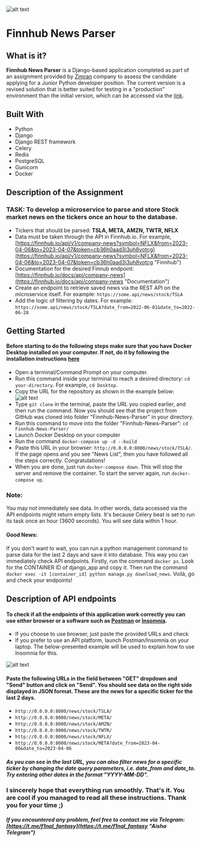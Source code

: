 ![alt text](https://media.licdn.com/dms/image/C5616AQEIEO2de4okeQ/profile-displaybackgroundimage-shrink_200_800/0/1658214369734?e=2147483647&v=beta&t=ri-kNm2i5ikJvgLkQ1NSqVEit0gzS1WWtcjknFg-kk0 "Logo Zimran")
# Finnhub News Parser
## What is it?
**Finnhub News Parser** is a Django-based application completed as part of an assignment provided by [Zimran](https://zimran.io/ "Zimran's Homepage") company to assess the candidate applying for a Junior Python developer position. The current version is a revised solution that is better suited for testing in a "production" environment than the initial version, which can be accessed via the [link](https://github.com/aishabay/Stock-News-Tracker.git "First version").
## Built With
* Python
* Django
* Django REST framework
* Celery
* Redis
* PostgreSQL
* Gunicorn
* Docker
## Description of the Assignment
### **TASK: To develop a microservice to parse and store Stock market news on the tickers once an hour to the database.**
* Tickers that should be parsed: **TSLA, META, AMZN, TWTR, NFLX**
* Data must be taken through the API in Finnhub.io. For example, [https://finnhub.io/api/v1/company-news?symbol=NFLX&from=2023-04-06&to=2023-04-07&token=cb36h0aad3i3uh8votcg](https://finnhub.io/api/v1/company-news?symbol=NFLX&from=2023-04-06&to=2023-04-07&token=cb36h0aad3i3uh8votcg "Finnhub")
* Documentation for the desired Finnub endpoint: [https://finnhub.io/docs/api/company-news](https://finnhub.io/docs/api/company-news "Documentation")
* Create an endpoint to retrieve saved news via the REST API on the microservice itself. For example: `https://some.api/news/stock/TSLA`
* Add the logic of filtering by dates. For example: `https://some.api/news/stock/TSLA?date_from=2022-06-01&date_to=2022-06-28`
## Getting Started
#### Before starting to do the following steps make sure that you have Docker Desktop installed on your computer. If not, do it by following the installation instructions [here](https://docs.docker.com/desktop/install/mac-install/ "Docker")
* Open a terminal/Command Prompt on your computer.
* Run this command inside your terminal to reach a desired directory: `cd your-directory`. For example, `cd Desktop`.
* Copy the URL for the repository as shown in the example below: 
![alt text](https://drive.google.com/uc?export=view&id=1AgJ6kytOvAt0GtdiW46Yt3dp1HpyPwoN "Sample for cloning")
* Type `git clone` in the terminal, paste the URL you copied earlier, and then run the command. 
Now you should see that the project from GitHub was cloned into folder "Finnhub-News-Parser" in your directory.
* Run this command to move into the folder "Finnhub-News-Parser": `cd Finnhub-News-Parser/`
* Launch Docker Desktop on your computer
* Run the command `docker-compose up -d --build`
* Paste this URL in your browser: `http://0.0.0.0:8000/news/stock/TSLA/`. If the page opens and you see "News List", then you have followed all the steps correctly. Congratulations!
* When you are done, just run `docker-compose down`. This will stop the server and remove the container. To start the server again, run `docker-compose up`.
### Note:
You may not immediately see data. In other words, data accessed via the API endpoints might return empty lists. It's because Celery beat is set to run its task once an hour (3600 seconds). You will see data within 1 hour.
#### Good News:
If you don't want to wait, you can run a python management command to parse data for the last 2 days and save it into database. This way you can immediately check API endpoints.
Firstly, run the command `docker ps`. Look for the CONTAINER ID of django_app and copy it. Then run the command `docker exec -it [container_id] python manage.py download_news`. Voilà, go and check your endpoints!

## Description of API endpoints
#### To check if all the endpoints of this application work correctly you can use either browser or a software such as [Postman](https://www.postman.com/downloads/ "Download Postman") or [Insomnia](https://insomnia.rest/download "Download Insomnia").
* If you choose to use browser, just paste the provided URLs and check
* If you prefer to use an API platform, launch Postman/Insomnia on your laptop. The below-presented example will be used to explain how to use Insomnia for this.

![alt text](https://drive.google.com/uc?export=view&id=1C_majKmO275WJfjGHyDGFn7qzZiz49TJ "Insomnia")
#### Paste the following URLs in the field between "GET" dropdown and "Send" button and click on "Send". You should see data on the right side displayed in JSON format. These are the news for a specific ticker for the last 2 days.
* `http://0.0.0.0:8000/news/stock/TSLA/`
* `http://0.0.0.0:8000/news/stock/META/`
* `http://0.0.0.0:8000/news/stock/AMZN/`
* `http://0.0.0.0:8000/news/stock/TWTR/`
* `http://0.0.0.0:8000/news/stock/NFLX/`
* `http://0.0.0.0:8000/news/stock/META?date_from=2023-04-06&date_to=2023-04-06`
##### As you can see in the last URL, you can also filter news for a specific ticker by changing the date query parameters, i.e. date_from and date_to. Try entering other dates in the format "YYYY-MM-DD".
### I sincerely hope that everything run smoothly. That's it. You are cool if you managed to read all these instructions. Thank you for your time ;)
##### If you encountered any problem, feel free to contact me via Telegram: [https://t.me/f1nal_fantasy](https://t.me/f1nal_fantasy "Aisha Telegram")
